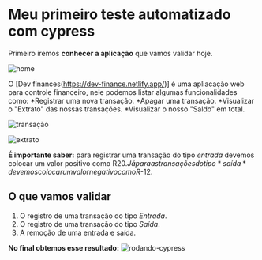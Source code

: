 # Meu primeiro teste automatizado com cypress
 Primeiro iremos **conhecer a aplicação** que vamos validar hoje.
 
 ![home](https://user-images.githubusercontent.com/53572219/114283386-769f2a80-9a17-11eb-9969-20c2889d9b48.png)
 
 O [Dev finances(https://dev-finance.netlify.app/)] é uma apliacação web para controle financeiro, nele podemos listar algumas funcionalidades como:
 *Registrar uma nova transação.
 *Apagar uma transação.
 *Visualizar o "Extrato" das nossas transações.
 *Visualizar o nosso "Saldo" em total.
 
![transação](https://user-images.githubusercontent.com/53572219/114283399-8caceb00-9a17-11eb-9160-8f7b3e127039.png)

![extrato](https://user-images.githubusercontent.com/53572219/114283416-a1897e80-9a17-11eb-8caf-61fbe2b51c30.png)

**É importante saber:** para registrar uma transação do tipo *entrada* devemos colocar um valor positivo como R$20. Já para as transações do tipo *saída* devemos colocar um valor negativo como R$-12.
## O que vamos validar
1. O registro de uma transação do tipo *Entrada*.
2. O registro de uma transação do tipo *Saída*.
3. A remoção de uma entrada e saída.

**No final obtemos esse resultado:**
![rodando-cypress](https://user-images.githubusercontent.com/53572219/114283438-ba922f80-9a17-11eb-8788-45f74f91e44d.gif)

